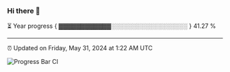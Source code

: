 ### Hi there 👋

⏳ Year progress { ▓▓▓▓▓▓▓▓▓▓▓▓░░░░░░░░░░░░░░░░░░ } 41.27 %

---

⏰ Updated on Friday, May 31, 2024 at 1:22 AM UTC

![Progress Bar CI](https://github.com/arthurbuhl/arthurbuhl/workflows/Progress%20Bar%20CI/badge.svg)

